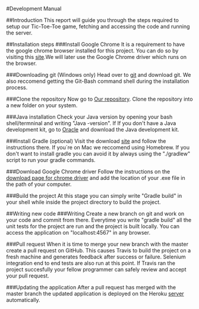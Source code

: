 #Development Manual

##Introduction
This report will guide you through the steps required to setup our Tic-Toe-Toe game, fetching and accessing the code and running the server.

##Installation steps
###Install Google Chrome
It is a requirement to have the google chrome browser installed for this project. You can do so by visiting this [site](https://www.google.com/chrome/browser/desktop/index.html).We will later use the Google Chrome driver which runs on the browser. 

###Downloading git (Windows only)
Head over to [git](https://git-scm.com/downloads) and download git. We also reccomend getting the Git-Bash command shell during the installation process.

###Clone the repository
Now go to [Our repository](https://github.com/titanicfloatnone/ticTac). Clone the repository into a new folder on your system.

###Java installation
Check your Java version by opening your bash shell/termninal and writing "Java -version". If 
If you don't have a Java development kit, go to [Oracle](http://www.oracle.com/technetwork/java/javase/downloads/jdk8-downloads-2133151.html) and download the Java development kit.

###Install Gradle (optional)
Visit the download [site](gradle.org/install) and follow the instructions there. If you´re on Mac we reccomend using Homebrew. 
If you don't want to install gradle you can avoid it by always using the "./gradlew" script to run your gradle commands.


###Download Google Chrome driver
Follow the instructions on the [download page for chrome driver](https://sites.google.com/a/chromium.org/chromedriver/getting-started) and add the location of your .exe file in the path of your computer.

###Build the project
At this stage you can simply write "Gradle build" in your shell while inside the project directory to build the project.

##Writing new code
###Writing
Create a new branch on git and work on your code and commit from there. Everytime you write "gradle build" all the unit tests for the project are run and the project is built locally. You can access the application on "localhost:4567" in any browser.

###Pull request
When it is time to merge your new branch with the master create a pull request on GitHub. This causes Travis to build the project on a fresh machine and generates feedback after success or failure. Selenium integration end to end tests are also run at this point. If Travis ran the project succesfully your fellow programmer can safely review and accept your pull request.

###Updating the application
After a pull request has merged with the master branch the updated application is deployed on the Heroku [server](http://mighty-brushlands-46890.herokuapp.com) automatically.






